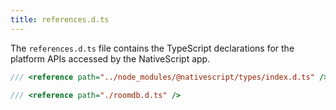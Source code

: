```yaml
---
title: references.d.ts
---
```


The `references.d.ts` file contains the TypeScript declarations for the platform APIs accessed by the NativeScript app.

```ts
/// <reference path="../node_modules/@nativescript/types/index.d.ts" />

/// <reference path="./roomdb.d.ts" />
```